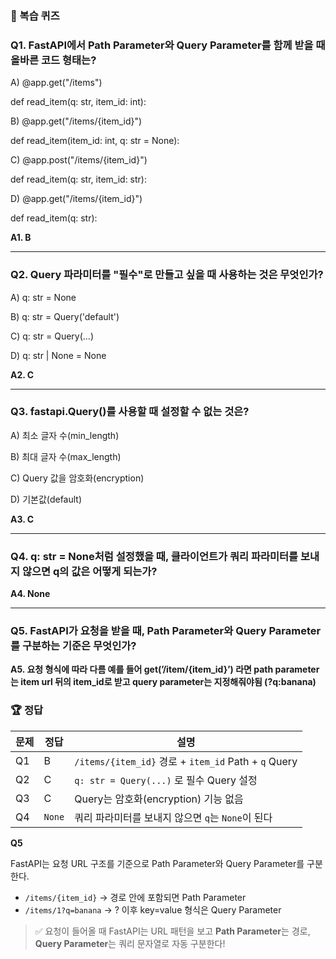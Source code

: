 ### 🧠 복습 퀴즈

### Q1. FastAPI에서 Path Parameter와 Query Parameter를 함께 받을 때 올바른 코드 형태는?

A) @app.get(\"/items\") 

def read_item(q: str, item_id: int):

B) @app.get(\"/items/{item_id}\") 

def read_item(item_id: int, q: str = None):

C) @app.post(\"/items/{item_id}\") 

def read_item(q: str, item_id: str):

D) @app.get(\"/items/{item_id}\") 

def read_item(q: str):

**A1. B**

---

### Q2. Query 파라미터를 "필수"로 만들고 싶을 때 사용하는 것은 무엇인가?

A) q: str = None

B) q: str = Query('default')

C) q: str = Query(...)

D) q: str | None = None

**A2. C**

---

### Q3. fastapi.Query()를 사용할 때 설정할 수 없는 것은?

A) 최소 글자 수(min_length)

B) 최대 글자 수(max_length)

C) Query 값을 암호화(encryption)

D) 기본값(default)

**A3. C**

---

### Q4. q: str = None처럼 설정했을 때, 클라이언트가 쿼리 파라미터를 보내지 않으면 q의 값은 어떻게 되는가?

**A4. None**

---

### Q5. FastAPI가 요청을 받을 때, Path Parameter와 Query Parameter를 구분하는 기준은 무엇인가?

**A5. 요청 형식에 따라 다름
예를 들어 get(’/item/{item_id}’) 라면
path parameter는 item url 뒤의 item_id로 받고 query parameter는 지정해줘야됨 (?q:banana)**

### 🏆 정답

| 문제 | 정답 | 설명 |
| --- | --- | --- |
| Q1 | B | `/items/{item_id}` 경로 + `item_id` Path + `q` Query |
| Q2 | C | `q: str = Query(...)` 로 필수 Query 설정 |
| Q3 | C | Query는 암호화(encryption) 기능 없음 |
| Q4 | `None` | 쿼리 파라미터를 보내지 않으면 `q`는 `None`이 된다 |

**Q5**

FastAPI는 요청 URL 구조를 기준으로 Path Parameter와 Query Parameter를 구분한다.

- `/items/{item_id}` → 경로 안에 포함되면 Path Parameter
- `/items/1?q=banana` → ? 이후 key=value 형식은 Query Parameter

> ✅ 요청이 들어올 때 FastAPI는 URL 패턴을 보고
**Path Parameter**는 경로, **Query Parameter**는 쿼리 문자열로 자동 구분한다!
>
